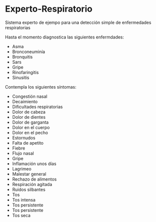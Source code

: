 # Experto-Respiratorio
Sistema experto de ejempo para una detección simple de enfermedades respiratorias

Hasta el momento diagnostica las siguientes enfermdades:
* Asma
* Bronconeuminía
* Bronquitis
* Sars
* Gripe
* Rinofaringitis
* Sinusitis

Contempla los siguientes síntomas:
* Congestión nasal
* Decaimiento
* Dificultades respiratorias
* Dolor de cabeza
* Dolor de dientes
* Dolor de garganta
* Dolor en el cuerpo
* Dolor en el pecho
* Estornudos
* Falta de apetito
* Fiebre
* Flujo nasal
* Gripe
* Inflamación unos días
* Lagrimeo
* Malestar general
* Rechazo de alimentos
* Respiración agitada
* Ruidos silbantes
* Tos
* Tos intensa
* Tos persistente
* Tos persistente
* Tos seca
